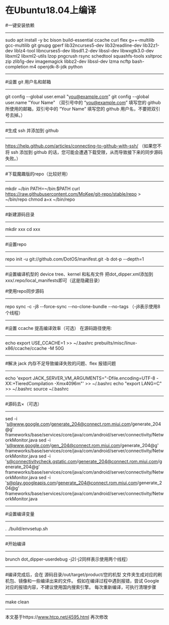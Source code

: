 # 在Ubuntu18.04上编译
#一键安装依赖
***
sudo apt install -y bc bison build-essential ccache curl flex g++-multilib gcc-multilib git gnupg gperf lib32ncurses5-dev lib32readline-dev lib32z1-dev liblz4-tool libncurses5-dev libsdl1.2-dev libssl-dev libwxgtk3.0-dev libxml2 libxml2-utils lzop pngcrush rsync schedtool squashfs-tools xsltproc zip zlib1g-dev imagemagick libbz2-dev libssl-dev lzma ncftp bash-completion m4 openjdk-8-jdk python
***


#设置 git 用户名和邮箱
***
git config --global user.email "you@example.com"
git config --global user.name "Your Name"
（双引号中的 “you@example.com” 填写您的 github 所使用的邮箱，双引号中的 “Your Name” 填写您的 github 用户名，不要把双引号去掉。）
***
#生成 ssh 并添加到 github
***
https://help.github.com/articles/connecting-to-github-with-ssh/
（如果您不将 ssh 添加到 github 的话，您可能会遭遇下载受限，从而导致接下来的同步源码失败。）
***

#下载魔趣版的repo（比较好用）
***
mkdir ~/bin
PATH=~/bin:$PATH
curl https://raw.githubusercontent.com/MoKee/git-repo/stable/repo > ~/bin/repo
chmod a+x ~/bin/repo
***

#新建源码目录
***
mkdir xxx
cd xxx
***

#设置repo
***
repo init -u git://github.com/DotOS/manifest.git -b dot-p --depth=1
***

#设置编译机型的 device tree、kernel 和私有文件
把dot_dipper.xml添加到xxx/.repo/local_manifests即可（这是隐藏目录）

#使用repo同步源码
***
repo sync -c -j8 --force-sync --no-clone-bundle --no-tags  （-j8表示使用8个线程）
***

#设置 ccache 提高编译效率（可选）
在源码路径使用:
***
echo export USE_CCACHE=1 >> ~/.bashrc
prebuilts/misc/linux-x86/ccache/ccache -M 50G
***

#解决 jack 内存不足导致编译失败的问题、flex 报错问题
***
echo 'export JACK_SERVER_VM_ARGUMENTS="-Dfile.encoding=UTF-8 -XX:+TieredCompilation -Xmx4096m"' >> ~/.bashrc
echo "export LANG=C" >> ~/.bashrc
source ~/.bashrc
***

#源码去×（可选）
***
sed -i 's@www.google.com/generate_204@connect.rom.miui.com/generate_204@g' frameworks/base/services/core/java/com/android/server/connectivity/NetworkMonitor.java
sed -i 's@www.google.com/gen_204@connect.rom.miui.com/generate_204@g' frameworks/base/services/core/java/com/android/server/connectivity/NetworkMonitor.java
sed -i 's@connectivitycheck.gstatic.com/generate_204@connect.rom.miui.com/generate_204@g' frameworks/base/services/core/java/com/android/server/connectivity/NetworkMonitor.java
sed -i 's@play.googleapis.com/generate_204@connect.rom.miui.com/generate_204@g' frameworks/base/services/core/java/com/android/server/connectivity/NetworkMonitor.java
***

#设置编译变量
***
. ./build/envsetup.sh
***

#开始编译
***
brunch dot_dipper-userdebug -j2(-j2同样表示使用两个线程）
***

#编译完成后，会在 源码目录/out/target/product/您的机型 文件夹生成对应的刷机包、镜像和一些编译出来的文件。
假如在编译过程中遇到报错，尝试 Google 对应的报错内容，不建议使用国内搜索引擎。
每次重新编译，可执行清理步骤
***
make clean
***

本文基于https://www.htcp.net/4595.html 再次修改
